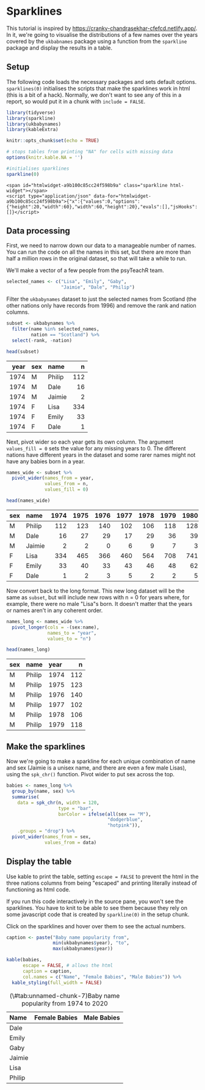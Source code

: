 # Sparklines


This tutorial is inspired by https://cranky-chandrasekhar-cfefcd.netlify.app/. In it, we're going to visualise the distributions of a few names over the years covered by the <code class='package'>ukbabnames</code> package using a function from the <code class='package'>sparkline</code> package and display the results in a table.

## Setup

The following code loads the necessary packages and sets default options. `sparklines(0)` initialises the scripts that make the sparklines work in html (this is a bit of a hack). Normally, we don't want to see any of this in a report, so would put it in a chunk with `include = FALSE`.


```r
library(tidyverse)
library(sparkline)
library(ukbabynames)
library(kableExtra)

knitr::opts_chunk$set(echo = TRUE)

# stops tables from printing "NA" for cells with missing data
options(knitr.kable.NA = '')

#initialises sparklines
sparkline(0)
```

```{=html}
<span id="htmlwidget-a9b100c85cc24f598b9a" class="sparkline html-widget"></span>
<script type="application/json" data-for="htmlwidget-a9b100c85cc24f598b9a">{"x":{"values":0,"options":{"height":20,"width":60},"width":60,"height":20},"evals":[],"jsHooks":[]}</script>
```

## Data processing

First, we need to narrow down our data to a manageable number of names. You can run the code on all the names in this set, but there are more than half a million rows in the original dataset, so that will take a while to run.

We'll make a vector of a few people from the psyTeachR team.


```r
selected_names <- c("Lisa", "Emily", "Gaby", 
                    "Jaimie", "Dale", "Philip")
```

Filter the `ukbabynames` dataset to just the selected names from Scotland (the other nations only have records from 1996) and remove the rank and nation columns.


```r
subset <- ukbabynames %>%
  filter(name %in% selected_names,
         nation == "Scotland") %>%
  select(-rank, -nation)

head(subset)
```

<div class="kable-table">

<table>
 <thead>
  <tr>
   <th style="text-align:right;"> year </th>
   <th style="text-align:left;"> sex </th>
   <th style="text-align:left;"> name </th>
   <th style="text-align:right;"> n </th>
  </tr>
 </thead>
<tbody>
  <tr>
   <td style="text-align:right;"> 1974 </td>
   <td style="text-align:left;"> M </td>
   <td style="text-align:left;"> Philip </td>
   <td style="text-align:right;"> 112 </td>
  </tr>
  <tr>
   <td style="text-align:right;"> 1974 </td>
   <td style="text-align:left;"> M </td>
   <td style="text-align:left;"> Dale </td>
   <td style="text-align:right;"> 16 </td>
  </tr>
  <tr>
   <td style="text-align:right;"> 1974 </td>
   <td style="text-align:left;"> M </td>
   <td style="text-align:left;"> Jaimie </td>
   <td style="text-align:right;"> 2 </td>
  </tr>
  <tr>
   <td style="text-align:right;"> 1974 </td>
   <td style="text-align:left;"> F </td>
   <td style="text-align:left;"> Lisa </td>
   <td style="text-align:right;"> 334 </td>
  </tr>
  <tr>
   <td style="text-align:right;"> 1974 </td>
   <td style="text-align:left;"> F </td>
   <td style="text-align:left;"> Emily </td>
   <td style="text-align:right;"> 33 </td>
  </tr>
  <tr>
   <td style="text-align:right;"> 1974 </td>
   <td style="text-align:left;"> F </td>
   <td style="text-align:left;"> Dale </td>
   <td style="text-align:right;"> 1 </td>
  </tr>
</tbody>
</table>

</div>

Next, pivot wider so each year gets its own column. The argument `values_fill = 0` sets the value for any missing years to 0. The different nations have different years in the dataset and some rarer names might not have any babies born in a year.


```r
names_wide <- subset %>%
  pivot_wider(names_from = year, 
              values_from = n, 
              values_fill = 0)

head(names_wide)
```

<div class="kable-table">

<table>
 <thead>
  <tr>
   <th style="text-align:left;"> sex </th>
   <th style="text-align:left;"> name </th>
   <th style="text-align:right;"> 1974 </th>
   <th style="text-align:right;"> 1975 </th>
   <th style="text-align:right;"> 1976 </th>
   <th style="text-align:right;"> 1977 </th>
   <th style="text-align:right;"> 1978 </th>
   <th style="text-align:right;"> 1979 </th>
   <th style="text-align:right;"> 1980 </th>
   <th style="text-align:right;"> 1981 </th>
   <th style="text-align:right;"> 1982 </th>
   <th style="text-align:right;"> 1983 </th>
   <th style="text-align:right;"> 1984 </th>
   <th style="text-align:right;"> 1985 </th>
   <th style="text-align:right;"> 1986 </th>
   <th style="text-align:right;"> 1987 </th>
   <th style="text-align:right;"> 1988 </th>
   <th style="text-align:right;"> 1989 </th>
   <th style="text-align:right;"> 1990 </th>
   <th style="text-align:right;"> 1991 </th>
   <th style="text-align:right;"> 1992 </th>
   <th style="text-align:right;"> 1993 </th>
   <th style="text-align:right;"> 1994 </th>
   <th style="text-align:right;"> 1995 </th>
   <th style="text-align:right;"> 1996 </th>
   <th style="text-align:right;"> 1997 </th>
   <th style="text-align:right;"> 1998 </th>
   <th style="text-align:right;"> 1999 </th>
   <th style="text-align:right;"> 2000 </th>
   <th style="text-align:right;"> 2001 </th>
   <th style="text-align:right;"> 2002 </th>
   <th style="text-align:right;"> 2003 </th>
   <th style="text-align:right;"> 2004 </th>
   <th style="text-align:right;"> 2005 </th>
   <th style="text-align:right;"> 2006 </th>
   <th style="text-align:right;"> 2007 </th>
   <th style="text-align:right;"> 2008 </th>
   <th style="text-align:right;"> 2009 </th>
   <th style="text-align:right;"> 2010 </th>
   <th style="text-align:right;"> 2011 </th>
   <th style="text-align:right;"> 2012 </th>
   <th style="text-align:right;"> 2013 </th>
   <th style="text-align:right;"> 2014 </th>
   <th style="text-align:right;"> 2015 </th>
   <th style="text-align:right;"> 2016 </th>
   <th style="text-align:right;"> 2017 </th>
   <th style="text-align:right;"> 2018 </th>
   <th style="text-align:right;"> 2019 </th>
   <th style="text-align:right;"> 2020 </th>
  </tr>
 </thead>
<tbody>
  <tr>
   <td style="text-align:left;"> M </td>
   <td style="text-align:left;"> Philip </td>
   <td style="text-align:right;"> 112 </td>
   <td style="text-align:right;"> 123 </td>
   <td style="text-align:right;"> 140 </td>
   <td style="text-align:right;"> 102 </td>
   <td style="text-align:right;"> 106 </td>
   <td style="text-align:right;"> 118 </td>
   <td style="text-align:right;"> 128 </td>
   <td style="text-align:right;"> 117 </td>
   <td style="text-align:right;"> 119 </td>
   <td style="text-align:right;"> 102 </td>
   <td style="text-align:right;"> 108 </td>
   <td style="text-align:right;"> 117 </td>
   <td style="text-align:right;"> 106 </td>
   <td style="text-align:right;"> 120 </td>
   <td style="text-align:right;"> 91 </td>
   <td style="text-align:right;"> 100 </td>
   <td style="text-align:right;"> 75 </td>
   <td style="text-align:right;"> 63 </td>
   <td style="text-align:right;"> 52 </td>
   <td style="text-align:right;"> 63 </td>
   <td style="text-align:right;"> 40 </td>
   <td style="text-align:right;"> 28 </td>
   <td style="text-align:right;"> 22 </td>
   <td style="text-align:right;"> 38 </td>
   <td style="text-align:right;"> 23 </td>
   <td style="text-align:right;"> 25 </td>
   <td style="text-align:right;"> 20 </td>
   <td style="text-align:right;"> 11 </td>
   <td style="text-align:right;"> 10 </td>
   <td style="text-align:right;"> 13 </td>
   <td style="text-align:right;"> 12 </td>
   <td style="text-align:right;"> 6 </td>
   <td style="text-align:right;"> 11 </td>
   <td style="text-align:right;"> 9 </td>
   <td style="text-align:right;"> 12 </td>
   <td style="text-align:right;"> 10 </td>
   <td style="text-align:right;"> 7 </td>
   <td style="text-align:right;"> 10 </td>
   <td style="text-align:right;"> 13 </td>
   <td style="text-align:right;"> 12 </td>
   <td style="text-align:right;"> 11 </td>
   <td style="text-align:right;"> 12 </td>
   <td style="text-align:right;"> 12 </td>
   <td style="text-align:right;"> 5 </td>
   <td style="text-align:right;"> 8 </td>
   <td style="text-align:right;"> 9 </td>
   <td style="text-align:right;"> 8 </td>
  </tr>
  <tr>
   <td style="text-align:left;"> M </td>
   <td style="text-align:left;"> Dale </td>
   <td style="text-align:right;"> 16 </td>
   <td style="text-align:right;"> 27 </td>
   <td style="text-align:right;"> 29 </td>
   <td style="text-align:right;"> 17 </td>
   <td style="text-align:right;"> 29 </td>
   <td style="text-align:right;"> 36 </td>
   <td style="text-align:right;"> 39 </td>
   <td style="text-align:right;"> 44 </td>
   <td style="text-align:right;"> 32 </td>
   <td style="text-align:right;"> 37 </td>
   <td style="text-align:right;"> 40 </td>
   <td style="text-align:right;"> 42 </td>
   <td style="text-align:right;"> 45 </td>
   <td style="text-align:right;"> 54 </td>
   <td style="text-align:right;"> 59 </td>
   <td style="text-align:right;"> 78 </td>
   <td style="text-align:right;"> 91 </td>
   <td style="text-align:right;"> 93 </td>
   <td style="text-align:right;"> 143 </td>
   <td style="text-align:right;"> 156 </td>
   <td style="text-align:right;"> 203 </td>
   <td style="text-align:right;"> 141 </td>
   <td style="text-align:right;"> 90 </td>
   <td style="text-align:right;"> 51 </td>
   <td style="text-align:right;"> 37 </td>
   <td style="text-align:right;"> 26 </td>
   <td style="text-align:right;"> 16 </td>
   <td style="text-align:right;"> 13 </td>
   <td style="text-align:right;"> 18 </td>
   <td style="text-align:right;"> 11 </td>
   <td style="text-align:right;"> 15 </td>
   <td style="text-align:right;"> 11 </td>
   <td style="text-align:right;"> 9 </td>
   <td style="text-align:right;"> 16 </td>
   <td style="text-align:right;"> 18 </td>
   <td style="text-align:right;"> 20 </td>
   <td style="text-align:right;"> 10 </td>
   <td style="text-align:right;"> 11 </td>
   <td style="text-align:right;"> 5 </td>
   <td style="text-align:right;"> 8 </td>
   <td style="text-align:right;"> 3 </td>
   <td style="text-align:right;"> 9 </td>
   <td style="text-align:right;"> 5 </td>
   <td style="text-align:right;"> 4 </td>
   <td style="text-align:right;"> 3 </td>
   <td style="text-align:right;"> 5 </td>
   <td style="text-align:right;"> 3 </td>
  </tr>
  <tr>
   <td style="text-align:left;"> M </td>
   <td style="text-align:left;"> Jaimie </td>
   <td style="text-align:right;"> 2 </td>
   <td style="text-align:right;"> 2 </td>
   <td style="text-align:right;"> 0 </td>
   <td style="text-align:right;"> 6 </td>
   <td style="text-align:right;"> 9 </td>
   <td style="text-align:right;"> 7 </td>
   <td style="text-align:right;"> 3 </td>
   <td style="text-align:right;"> 4 </td>
   <td style="text-align:right;"> 4 </td>
   <td style="text-align:right;"> 1 </td>
   <td style="text-align:right;"> 2 </td>
   <td style="text-align:right;"> 1 </td>
   <td style="text-align:right;"> 7 </td>
   <td style="text-align:right;"> 3 </td>
   <td style="text-align:right;"> 7 </td>
   <td style="text-align:right;"> 4 </td>
   <td style="text-align:right;"> 3 </td>
   <td style="text-align:right;"> 4 </td>
   <td style="text-align:right;"> 3 </td>
   <td style="text-align:right;"> 3 </td>
   <td style="text-align:right;"> 4 </td>
   <td style="text-align:right;"> 2 </td>
   <td style="text-align:right;"> 1 </td>
   <td style="text-align:right;"> 3 </td>
   <td style="text-align:right;"> 2 </td>
   <td style="text-align:right;"> 2 </td>
   <td style="text-align:right;"> 0 </td>
   <td style="text-align:right;"> 0 </td>
   <td style="text-align:right;"> 0 </td>
   <td style="text-align:right;"> 3 </td>
   <td style="text-align:right;"> 3 </td>
   <td style="text-align:right;"> 1 </td>
   <td style="text-align:right;"> 2 </td>
   <td style="text-align:right;"> 0 </td>
   <td style="text-align:right;"> 1 </td>
   <td style="text-align:right;"> 0 </td>
   <td style="text-align:right;"> 1 </td>
   <td style="text-align:right;"> 1 </td>
   <td style="text-align:right;"> 2 </td>
   <td style="text-align:right;"> 0 </td>
   <td style="text-align:right;"> 0 </td>
   <td style="text-align:right;"> 1 </td>
   <td style="text-align:right;"> 0 </td>
   <td style="text-align:right;"> 0 </td>
   <td style="text-align:right;"> 0 </td>
   <td style="text-align:right;"> 0 </td>
   <td style="text-align:right;"> 0 </td>
  </tr>
  <tr>
   <td style="text-align:left;"> F </td>
   <td style="text-align:left;"> Lisa </td>
   <td style="text-align:right;"> 334 </td>
   <td style="text-align:right;"> 465 </td>
   <td style="text-align:right;"> 366 </td>
   <td style="text-align:right;"> 460 </td>
   <td style="text-align:right;"> 564 </td>
   <td style="text-align:right;"> 708 </td>
   <td style="text-align:right;"> 741 </td>
   <td style="text-align:right;"> 844 </td>
   <td style="text-align:right;"> 808 </td>
   <td style="text-align:right;"> 621 </td>
   <td style="text-align:right;"> 727 </td>
   <td style="text-align:right;"> 598 </td>
   <td style="text-align:right;"> 555 </td>
   <td style="text-align:right;"> 565 </td>
   <td style="text-align:right;"> 534 </td>
   <td style="text-align:right;"> 498 </td>
   <td style="text-align:right;"> 502 </td>
   <td style="text-align:right;"> 406 </td>
   <td style="text-align:right;"> 354 </td>
   <td style="text-align:right;"> 333 </td>
   <td style="text-align:right;"> 279 </td>
   <td style="text-align:right;"> 219 </td>
   <td style="text-align:right;"> 198 </td>
   <td style="text-align:right;"> 155 </td>
   <td style="text-align:right;"> 150 </td>
   <td style="text-align:right;"> 101 </td>
   <td style="text-align:right;"> 78 </td>
   <td style="text-align:right;"> 78 </td>
   <td style="text-align:right;"> 75 </td>
   <td style="text-align:right;"> 47 </td>
   <td style="text-align:right;"> 38 </td>
   <td style="text-align:right;"> 42 </td>
   <td style="text-align:right;"> 24 </td>
   <td style="text-align:right;"> 22 </td>
   <td style="text-align:right;"> 16 </td>
   <td style="text-align:right;"> 18 </td>
   <td style="text-align:right;"> 11 </td>
   <td style="text-align:right;"> 6 </td>
   <td style="text-align:right;"> 8 </td>
   <td style="text-align:right;"> 7 </td>
   <td style="text-align:right;"> 9 </td>
   <td style="text-align:right;"> 4 </td>
   <td style="text-align:right;"> 4 </td>
   <td style="text-align:right;"> 4 </td>
   <td style="text-align:right;"> 4 </td>
   <td style="text-align:right;"> 2 </td>
   <td style="text-align:right;"> 2 </td>
  </tr>
  <tr>
   <td style="text-align:left;"> F </td>
   <td style="text-align:left;"> Emily </td>
   <td style="text-align:right;"> 33 </td>
   <td style="text-align:right;"> 40 </td>
   <td style="text-align:right;"> 33 </td>
   <td style="text-align:right;"> 43 </td>
   <td style="text-align:right;"> 46 </td>
   <td style="text-align:right;"> 48 </td>
   <td style="text-align:right;"> 62 </td>
   <td style="text-align:right;"> 39 </td>
   <td style="text-align:right;"> 61 </td>
   <td style="text-align:right;"> 64 </td>
   <td style="text-align:right;"> 65 </td>
   <td style="text-align:right;"> 51 </td>
   <td style="text-align:right;"> 63 </td>
   <td style="text-align:right;"> 75 </td>
   <td style="text-align:right;"> 67 </td>
   <td style="text-align:right;"> 84 </td>
   <td style="text-align:right;"> 115 </td>
   <td style="text-align:right;"> 137 </td>
   <td style="text-align:right;"> 146 </td>
   <td style="text-align:right;"> 190 </td>
   <td style="text-align:right;"> 191 </td>
   <td style="text-align:right;"> 213 </td>
   <td style="text-align:right;"> 234 </td>
   <td style="text-align:right;"> 289 </td>
   <td style="text-align:right;"> 271 </td>
   <td style="text-align:right;"> 367 </td>
   <td style="text-align:right;"> 323 </td>
   <td style="text-align:right;"> 362 </td>
   <td style="text-align:right;"> 335 </td>
   <td style="text-align:right;"> 357 </td>
   <td style="text-align:right;"> 404 </td>
   <td style="text-align:right;"> 383 </td>
   <td style="text-align:right;"> 355 </td>
   <td style="text-align:right;"> 407 </td>
   <td style="text-align:right;"> 468 </td>
   <td style="text-align:right;"> 453 </td>
   <td style="text-align:right;"> 471 </td>
   <td style="text-align:right;"> 456 </td>
   <td style="text-align:right;"> 489 </td>
   <td style="text-align:right;"> 490 </td>
   <td style="text-align:right;"> 569 </td>
   <td style="text-align:right;"> 497 </td>
   <td style="text-align:right;"> 522 </td>
   <td style="text-align:right;"> 460 </td>
   <td style="text-align:right;"> 423 </td>
   <td style="text-align:right;"> 388 </td>
   <td style="text-align:right;"> 300 </td>
  </tr>
  <tr>
   <td style="text-align:left;"> F </td>
   <td style="text-align:left;"> Dale </td>
   <td style="text-align:right;"> 1 </td>
   <td style="text-align:right;"> 2 </td>
   <td style="text-align:right;"> 3 </td>
   <td style="text-align:right;"> 5 </td>
   <td style="text-align:right;"> 2 </td>
   <td style="text-align:right;"> 2 </td>
   <td style="text-align:right;"> 5 </td>
   <td style="text-align:right;"> 2 </td>
   <td style="text-align:right;"> 4 </td>
   <td style="text-align:right;"> 3 </td>
   <td style="text-align:right;"> 1 </td>
   <td style="text-align:right;"> 1 </td>
   <td style="text-align:right;"> 1 </td>
   <td style="text-align:right;"> 3 </td>
   <td style="text-align:right;"> 1 </td>
   <td style="text-align:right;"> 3 </td>
   <td style="text-align:right;"> 1 </td>
   <td style="text-align:right;"> 3 </td>
   <td style="text-align:right;"> 2 </td>
   <td style="text-align:right;"> 2 </td>
   <td style="text-align:right;"> 2 </td>
   <td style="text-align:right;"> 2 </td>
   <td style="text-align:right;"> 2 </td>
   <td style="text-align:right;"> 1 </td>
   <td style="text-align:right;"> 0 </td>
   <td style="text-align:right;"> 0 </td>
   <td style="text-align:right;"> 0 </td>
   <td style="text-align:right;"> 0 </td>
   <td style="text-align:right;"> 0 </td>
   <td style="text-align:right;"> 0 </td>
   <td style="text-align:right;"> 0 </td>
   <td style="text-align:right;"> 1 </td>
   <td style="text-align:right;"> 1 </td>
   <td style="text-align:right;"> 0 </td>
   <td style="text-align:right;"> 1 </td>
   <td style="text-align:right;"> 0 </td>
   <td style="text-align:right;"> 0 </td>
   <td style="text-align:right;"> 0 </td>
   <td style="text-align:right;"> 0 </td>
   <td style="text-align:right;"> 0 </td>
   <td style="text-align:right;"> 0 </td>
   <td style="text-align:right;"> 0 </td>
   <td style="text-align:right;"> 0 </td>
   <td style="text-align:right;"> 0 </td>
   <td style="text-align:right;"> 0 </td>
   <td style="text-align:right;"> 0 </td>
   <td style="text-align:right;"> 0 </td>
  </tr>
</tbody>
</table>

</div>

Now convert back to the long format. This new long dataset will be the same as `subset`, but will include new rows with n = 0 for years where, for example, there were no male "Lisa"s born. It doesn't matter that the years or names aren't in any coherent order.


```r
names_long <- names_wide %>%
  pivot_longer(cols = -(sex:name),
               names_to = "year", 
               values_to = "n")

head(names_long)
```

<div class="kable-table">

<table>
 <thead>
  <tr>
   <th style="text-align:left;"> sex </th>
   <th style="text-align:left;"> name </th>
   <th style="text-align:left;"> year </th>
   <th style="text-align:right;"> n </th>
  </tr>
 </thead>
<tbody>
  <tr>
   <td style="text-align:left;"> M </td>
   <td style="text-align:left;"> Philip </td>
   <td style="text-align:left;"> 1974 </td>
   <td style="text-align:right;"> 112 </td>
  </tr>
  <tr>
   <td style="text-align:left;"> M </td>
   <td style="text-align:left;"> Philip </td>
   <td style="text-align:left;"> 1975 </td>
   <td style="text-align:right;"> 123 </td>
  </tr>
  <tr>
   <td style="text-align:left;"> M </td>
   <td style="text-align:left;"> Philip </td>
   <td style="text-align:left;"> 1976 </td>
   <td style="text-align:right;"> 140 </td>
  </tr>
  <tr>
   <td style="text-align:left;"> M </td>
   <td style="text-align:left;"> Philip </td>
   <td style="text-align:left;"> 1977 </td>
   <td style="text-align:right;"> 102 </td>
  </tr>
  <tr>
   <td style="text-align:left;"> M </td>
   <td style="text-align:left;"> Philip </td>
   <td style="text-align:left;"> 1978 </td>
   <td style="text-align:right;"> 106 </td>
  </tr>
  <tr>
   <td style="text-align:left;"> M </td>
   <td style="text-align:left;"> Philip </td>
   <td style="text-align:left;"> 1979 </td>
   <td style="text-align:right;"> 118 </td>
  </tr>
</tbody>
</table>

</div>

## Make the sparklines

Now we're going to make a sparkline for each unique combination of name and sex (Jaimie is a unisex name, and there are even a few male Lisas), using the `spk_chr()` function. Pivot wider to put sex across the top.


```r
babies <- names_long %>%
  group_by(name, sex) %>%
  summarise(
    data = spk_chr(n, width = 120,
                   type = "bar",
                   barColor = ifelse(all(sex == "M"),
                                     "dodgerblue", 
                                     "hotpink")),
    .groups = "drop") %>%
  pivot_wider(names_from = sex,
              values_from = data)
```

## Display the table

Use kable to print the table, setting `escape = FALSE` to prevent the html in the three nations columns from being "escaped" and printing literally instead of functioning as html code.

If you run this code interactively in the source pane, you won't see the sparklines. You have to knit to be able to see them because they rely on some javascript code that is created by `sparkline(0)` in the setup chunk. 

Click on the sparklines and hover over them to see the actual numbers.


```r
caption <- paste("Baby name popularity from",
                 min(ukbabynames$year), "to",
                 max(ukbabynames$year))

kable(babies, 
      escape = FALSE, # allows the html
      caption = caption,
      col.names = c("Name", "Female Babies", "Male Babies")) %>%
  kable_styling(full_width = FALSE) 
```

<table class="table" style="width: auto !important; margin-left: auto; margin-right: auto;">
<caption>(\#tab:unnamed-chunk-7)Baby name popularity from 1974 to 2020</caption>
 <thead>
  <tr>
   <th style="text-align:left;"> Name </th>
   <th style="text-align:left;"> Female Babies </th>
   <th style="text-align:left;"> Male Babies </th>
  </tr>
 </thead>
<tbody>
  <tr>
   <td style="text-align:left;"> Dale </td>
   <td style="text-align:left;"> <span id="htmlwidget-3914f17f891134efa67c" class="sparkline html-widget"></span>
<script type="application/json" data-for="htmlwidget-3914f17f891134efa67c">{"x":{"values":[1,2,3,5,2,2,5,2,4,3,1,1,1,3,1,3,1,3,2,2,2,2,2,1,0,0,0,0,0,0,0,1,1,0,1,0,0,0,0,0,0,0,0,0,0,0,0],"options":{"type":"bar","barColor":"hotpink","height":20,"width":120},"width":120,"height":20},"evals":[],"jsHooks":[]}</script> </td>
   <td style="text-align:left;"> <span id="htmlwidget-e755a41cd7b8c8a0640e" class="sparkline html-widget"></span>
<script type="application/json" data-for="htmlwidget-e755a41cd7b8c8a0640e">{"x":{"values":[16,27,29,17,29,36,39,44,32,37,40,42,45,54,59,78,91,93,143,156,203,141,90,51,37,26,16,13,18,11,15,11,9,16,18,20,10,11,5,8,3,9,5,4,3,5,3],"options":{"type":"bar","barColor":"dodgerblue","height":20,"width":120},"width":120,"height":20},"evals":[],"jsHooks":[]}</script> </td>
  </tr>
  <tr>
   <td style="text-align:left;"> Emily </td>
   <td style="text-align:left;"> <span id="htmlwidget-c05c8da20098f7586bd0" class="sparkline html-widget"></span>
<script type="application/json" data-for="htmlwidget-c05c8da20098f7586bd0">{"x":{"values":[33,40,33,43,46,48,62,39,61,64,65,51,63,75,67,84,115,137,146,190,191,213,234,289,271,367,323,362,335,357,404,383,355,407,468,453,471,456,489,490,569,497,522,460,423,388,300],"options":{"type":"bar","barColor":"hotpink","height":20,"width":120},"width":120,"height":20},"evals":[],"jsHooks":[]}</script> </td>
   <td style="text-align:left;">  </td>
  </tr>
  <tr>
   <td style="text-align:left;"> Gaby </td>
   <td style="text-align:left;"> <span id="htmlwidget-36d7233a2c3170054fef" class="sparkline html-widget"></span>
<script type="application/json" data-for="htmlwidget-36d7233a2c3170054fef">{"x":{"values":[0,0,0,0,0,0,0,0,0,0,0,0,0,0,0,0,0,0,0,0,0,0,0,0,0,1,1,1,0,0,0,0,0,0,0,0,0,0,0,0,2,0,0,0,2,0,0],"options":{"type":"bar","barColor":"hotpink","height":20,"width":120},"width":120,"height":20},"evals":[],"jsHooks":[]}</script> </td>
   <td style="text-align:left;">  </td>
  </tr>
  <tr>
   <td style="text-align:left;"> Jaimie </td>
   <td style="text-align:left;"> <span id="htmlwidget-22db5ba361f8594602a4" class="sparkline html-widget"></span>
<script type="application/json" data-for="htmlwidget-22db5ba361f8594602a4">{"x":{"values":[0,0,0,3,4,0,4,5,1,2,1,5,4,4,5,7,4,7,3,5,0,2,1,2,1,2,5,2,3,5,5,3,2,5,2,2,3,1,3,2,2,1,1,1,1,0,2],"options":{"type":"bar","barColor":"hotpink","height":20,"width":120},"width":120,"height":20},"evals":[],"jsHooks":[]}</script> </td>
   <td style="text-align:left;"> <span id="htmlwidget-840d200698d1dcef47ba" class="sparkline html-widget"></span>
<script type="application/json" data-for="htmlwidget-840d200698d1dcef47ba">{"x":{"values":[2,2,0,6,9,7,3,4,4,1,2,1,7,3,7,4,3,4,3,3,4,2,1,3,2,2,0,0,0,3,3,1,2,0,1,0,1,1,2,0,0,1,0,0,0,0,0],"options":{"type":"bar","barColor":"dodgerblue","height":20,"width":120},"width":120,"height":20},"evals":[],"jsHooks":[]}</script> </td>
  </tr>
  <tr>
   <td style="text-align:left;"> Lisa </td>
   <td style="text-align:left;"> <span id="htmlwidget-5c0c2e6ac13f836c9b57" class="sparkline html-widget"></span>
<script type="application/json" data-for="htmlwidget-5c0c2e6ac13f836c9b57">{"x":{"values":[334,465,366,460,564,708,741,844,808,621,727,598,555,565,534,498,502,406,354,333,279,219,198,155,150,101,78,78,75,47,38,42,24,22,16,18,11,6,8,7,9,4,4,4,4,2,2],"options":{"type":"bar","barColor":"hotpink","height":20,"width":120},"width":120,"height":20},"evals":[],"jsHooks":[]}</script> </td>
   <td style="text-align:left;"> <span id="htmlwidget-33006becdedef5ed380e" class="sparkline html-widget"></span>
<script type="application/json" data-for="htmlwidget-33006becdedef5ed380e">{"x":{"values":[0,0,0,0,0,0,0,1,0,1,0,0,0,0,0,0,2,0,0,1,0,0,0,0,0,0,0,0,0,0,0,0,0,0,0,0,0,0,0,0,0,0,0,0,0,0,0],"options":{"type":"bar","barColor":"dodgerblue","height":20,"width":120},"width":120,"height":20},"evals":[],"jsHooks":[]}</script> </td>
  </tr>
  <tr>
   <td style="text-align:left;"> Philip </td>
   <td style="text-align:left;">  </td>
   <td style="text-align:left;"> <span id="htmlwidget-eae9ea0edaa59208443e" class="sparkline html-widget"></span>
<script type="application/json" data-for="htmlwidget-eae9ea0edaa59208443e">{"x":{"values":[112,123,140,102,106,118,128,117,119,102,108,117,106,120,91,100,75,63,52,63,40,28,22,38,23,25,20,11,10,13,12,6,11,9,12,10,7,10,13,12,11,12,12,5,8,9,8],"options":{"type":"bar","barColor":"dodgerblue","height":20,"width":120},"width":120,"height":20},"evals":[],"jsHooks":[]}</script> </td>
  </tr>
</tbody>
</table>



